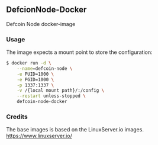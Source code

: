 ## DefcionNode-Docker

Defcoin Node docker-image

### Usage

The image expects a mount point to store the configuration:

```bash
$ docker run -d \
    --name=defcoin-node \
    -e PUID=1000 \
    -e PGID=1000 \
    -p 1337:1337 \
    -v /{local mount path}/:/config \
    --restart unless-stopped \
    defcoin-node-docker
```

### Credits
The base images is based on the LinuxServer.io images.
https://www.linuxserver.io/
